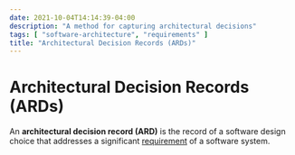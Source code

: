 ```yaml
---
date: 2021-10-04T14:14:39-04:00
description: "A method for capturing architectural decisions"
tags: [ "software-architecture", "requirements" ]
title: "Architectural Decision Records (ARDs)"
---
```


# Architectural Decision Records (ARDs)

An **architectural decision record (ARD)** is the record of a software design choice that addresses a significant [requirement](requirements.md) of a software system.
